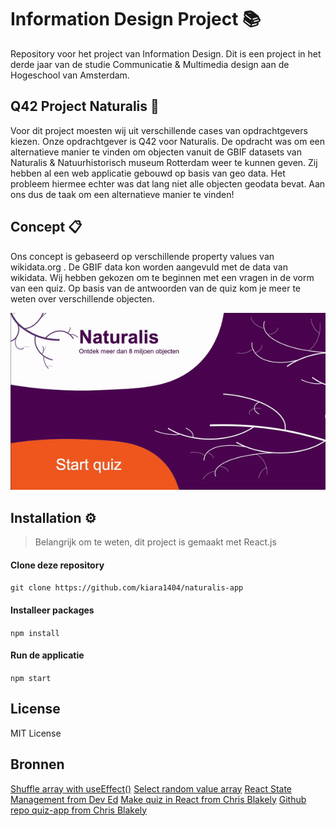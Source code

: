 # Information Design Project 📚

Repository voor het project van Information Design. Dit is een project in het derde jaar van de studie Communicatie & Multimedia design aan de Hogeschool van Amsterdam. 

## Q42 Project Naturalis 🌱

Voor dit project moesten wij uit verschillende cases van opdrachtgevers kiezen. Onze opdrachtgever is Q42 voor Naturalis. De opdracht was om een alternatieve manier te vinden om objecten vanuit de GBIF datasets van Naturalis & Natuurhistorisch museum Rotterdam weer te kunnen geven. 
Zij hebben al een web applicatie gebouwd op basis van geo data. Het probleem hiermee echter was dat lang niet alle objecten geodata bevat. Aan ons dus de taak om een alternatieve manier te vinden! 

## Concept 📋
Ons concept is gebaseerd op verschillende property values van wikidata.org . De GBIF data kon worden aangevuld met de data van wikidata. 
Wij hebben gekozen om te beginnen met een vragen in de vorm van een quiz. Op basis van de antwoorden van de quiz kom je meer te weten over verschillende objecten. 

![screen recording as GIF](https://github.com/kiara1404/naturalis-app/blob/master/screen-gif.gif?raw=true)

## Installation ⚙️
> Belangrijk om te weten, dit project is gemaakt met React.js

#### Clone deze repository
`git clone https://github.com/kiara1404/naturalis-app`

#### Installeer packages
`npm install`

#### Run de applicatie
`npm start`

## License
MIT License

## Bronnen
[Shuffle array with useEffect()](https://stackoverflow.com/questions/61263368/how-to-shuffle-an-array-once-in-functional-react-component)
[Select random value array](https://stackoverflow.com/questions/4550505/getting-a-random-value-from-a-javascript-array)
[React State Management from Dev Ed](https://www.youtube.com/watch?v=35lXWvCuM8o)
[Make quiz in React from Chris Blakely](https://www.youtube.com/watch?v=Lya-qYiDqIA&t=672s)
[Github repo quiz-app from Chris Blakely](https://github.com/chrisblakely01/quiz-app)